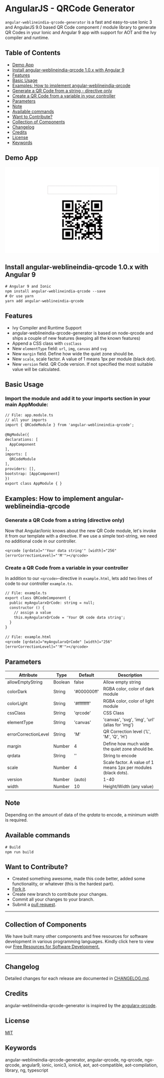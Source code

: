 # AngularJS - QRCode Generator

`angular-weblineindia-qrcode-generator` is a fast and easy-to-use Ionic 3 and AngularJS 9.0 based QR Code component / module library to generate QR Codes in your Ionic and Angular 9 app with support for AOT and the Ivy compiler and runtime.

## Table of Contents

- [Demo App](#demo-app)
- [Install angular-weblineindia-qrcode 1.0.x with Angular 9](#install-angular-weblineindia-qrcode-10x-with-angular-9)
- [Features](#features)
- [Basic Usage](#basic-usage)
- [Examples: How to implement angular-weblineindia-qrcode](#examples-how-to-implement-angular-weblineindia-qrcode)
- [Generate a QR Code from a string - directive only](#generate-a-qr-code-from-a-string-directive-only)
- [Create a QR Code from a variable in your controller](#create-a-qr-code-from-a-variable-in-your-controller)
- [Parameters](#parameters)
- [Note](#note)
- [Available commands](#available-commands)
- [Want to Contribute?](#want-to-contribute)
- [Collection of Components](#collection-of-components)
- [Changelog](#changelog)
- [Credits](#credits)
- [License](#license)
- [Keywords](#keywords)


## Demo App

[![](qrcode.gif)](https://github.com/weblineindia/Vue-URL-Component/qrcode.gif)

## Install angular-weblineindia-qrcode 1.0.x with Angular 9

```
# Angular 9 and Ionic
npm install angular-weblineindia-qrcode --save
# Or use yarn
yarn add angular-weblineindia-qrcode
```

## Features

- Ivy Compiler and Runtime Support
- angular-weblineindia-qrcode-generator is based on node-qrcode and ships a couple of new features (keeping all the known features)
- Append a CSS class with `cssClass`
- New `elementType` field: `url`, `img`, `canvas` and `svg`
- New `margin` field. Define how wide the quiet zone should be.
- New `scale`, scale factor. A value of 1 means 1px per module (black dot).
- New `version` field. QR Code version. If not specified the most suitable value will be calculated.

## Basic Usage

### Import the module and add it to your imports section in your main AppModule:

```
// File: app.module.ts
// all your imports
import { QRCodeModule } from 'angular-weblineindia-qrcode';

@NgModule({
declarations: [
  AppComponent
],
imports: [
  QRCodeModule
],
providers: [],
bootstrap: [AppComponent]
})
export class AppModule { }
```

## Examples: How to implement angular-weblineindia-qrcode

### Generate a QR Code from a string (directive only)

Now that Angular/Ionic knows about the new QR Code module, let's invoke it from our template with a directive. If we use a simple text-string, we need no additional code in our controller.

```
<qrcode [qrdata]="'Your data string'" [width]="256" [errorCorrectionLevel]="'M'"></qrcode>
```

### Create a QR Code from a variable in your controller

In addition to our `<qrcode>`-directive in `example.html`, lets add two lines of code to our controller `example.ts`.

```
// File: example.ts
export class QRCodeComponent {
  public myAngularxQrCode: string = null;
  constructor () {
    // assign a value
    this.myAngularxQrCode = 'Your QR code data string';
  }
}

// File: example.html
<qrcode [qrdata]="myAngularxQrCode" [width]="256" [errorCorrectionLevel]="'M'"></qrcode>
```

## Parameters

| Attribute            | Type    | Default     | Description                                                    |
| -------------------- | ------- | ----------- | -------------------------------------------------------------- |
| allowEmptyString     | Boolean | false       | Allow empty string                                             |
| colorDark            | String  | '#000000ff' | RGBA color, color of dark module                               |
| colorLight           | String  | '#ffffffff' | RGBA color, color of light module                              |
| cssClass             | String  | 'qrcode'    | CSS Class                                                      |
| elementType          | String  | 'canvas'    | 'canvas', 'svg', 'img', 'url' (alias for 'img')                |
| errorCorrectionLevel | String  | 'M'         | QR Correction level ('L', 'M', 'Q', 'H')                       |
| margin               | Number  | 4           | Define how much wide the quiet zone should be.                 |
| qrdata               | String  | ''          | String to encode                                               |
| scale                | Number  | 4           | Scale factor. A value of 1 means 1px per modules (black dots). |
| version              | Number  | (auto)      | 1-40                                                           |
| width                | Number  | 10          | Height/Width (any value)                                       |

## Note

Depending on the amount of data of the _qrdata_ to encode, a minimum _width_ is required.



## Available commands

    # Build
    npm run build

## Want to Contribute?

- Created something awesome, made this code better, added some functionality, or whatever (this is the hardest part).
- [Fork it](http://help.github.com/forking/).
- Create new branch to contribute your changes.
- Commit all your changes to your branch.
- Submit a [pull request](http://help.github.com/pull-requests/).

---

## Collection of Components
 We have built many other components and free resources for software development in various programming languages. Kindly click here to view our [Free Resources for Software Development.](https://www.weblineindia.com/software-development-resources.html)
 
---

## Changelog

Detailed changes for each release are documented in [CHANGELOG.md](./CHANGELOG.md).

## Credits

angular-weblineindia-qrcode-generator is inspired by the [angularx-qrcode](https://www.npmjs.com/package/angularx-qrcode).

## License

[MIT](LICENSE)

[mit]: https://github.com/weblineindia/Vue-QRCode/blob/master/LICENSE

## Keywords

angular-weblineindia-qrcode-generator, angular-qrcode, ng-qrcode, ngx-qrcode, angular9, ionic, ionic3, ionic4, aot, aot-compatible, aot-compilation, library, ng, typescript
